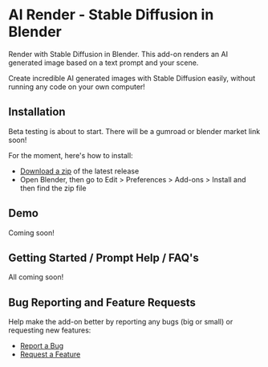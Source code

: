 # AI Render - Stable Diffusion in Blender

Render with Stable Diffusion in Blender. This add-on renders an AI generated image based on a text prompt and your scene.

Create incredible AI generated images with Stable Diffusion easily, without running any code on your own computer!


## Installation

Beta testing is about to start. There will be a gumroad or blender market link soon!

For the moment, here's how to install:

- [Download a zip](https://github.com/benrugg/AI-Render/releases/download/v0.2.3/AI-Render-v0-2-3.zip) of the latest release
- Open Blender, then go to Edit > Preferences > Add-ons > Install and then find the zip file


## Demo

Coming soon!



## Getting Started / Prompt Help / FAQ's

All coming soon!



## Bug Reporting and Feature Requests

Help make the add-on better by reporting any bugs (big or small) or requesting new features:

- [Report a Bug](https://github.com/benrugg/AI-Render/issues/new?assignees=&labels=&template=bug-report.yaml)
- [Request a Feature](https://github.com/benrugg/AI-Render/issues/new?assignees=&labels=&template=feature-request.yaml)
